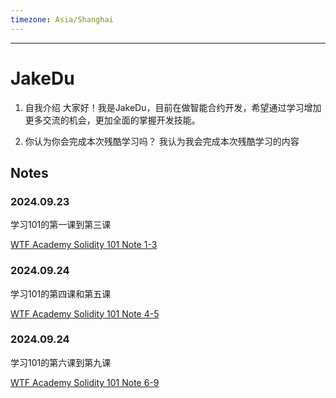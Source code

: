 ```yaml
---
timezone: Asia/Shanghai
---
```


---

# JakeDu

1. 自我介绍
  大家好！我是JakeDu，目前在做智能合约开发，希望通过学习增加更多交流的机会，更加全面的掌握开发技能。

2. 你认为你会完成本次残酷学习吗？
  我认为我会完成本次残酷学习的内容

## Notes

<!-- Content_START -->

### 2024.09.23

学习101的第一课到第三课

[WTF Academy Solidity 101 Note 1-3](/content/JakeDu/01.md)

### 2024.09.24
学习101的第四课和第五课

[WTF Academy Solidity 101 Note 4-5](/content/JakeDu/02.md)

### 2024.09.24

学习101的第六课到第九课

[WTF Academy Solidity 101 Note 6-9](/content/JakeDu/03.md)

<!-- Content_END -->
